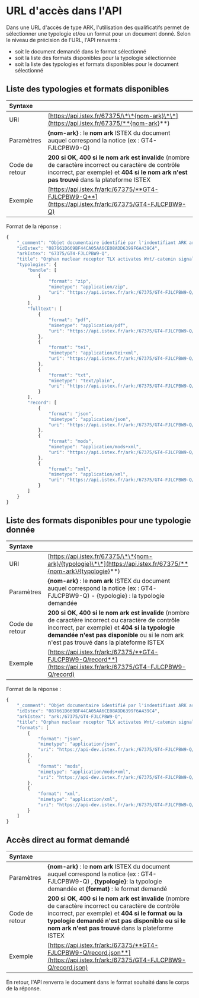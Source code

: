 # URL d'accès dans l'API

Dans une URL d'accès de type ARK, l'utilisation des qualificatifs permet de sélectionner une typologie et/ou un format pour un document donné. Selon le niveau de précision de l'URL, l'API renverra :

* soit le document demandé dans le format sélectionné
* soit la liste des formats disponibles pour la typologie sélectionnée
* soit la liste des typologies et formats disponibles pour le document sélectionné

## Liste des typologies et formats disponibles

| Syntaxe |  |
| :--- | :--- |
| URI | [https://api.istex.fr/67375/\*\*{nom-ark}\*\*](https://api.istex.fr/67375/**{nom-ark}**) |
| Paramètres | **{nom-ark}** : le **nom ark** ISTEX du document auquel correspond la notice \(ex : GT4-FJLCPBW9-Q\) |
| Code de retour | **200 si OK**,  **400 si le nom ark est invalid**e \(nombre de caractère incorrect ou caractère de contrôle incorrect, par exemple\)  et  **404 si le nom ark n'est pas trouvé** dans la plateforme ISTEX |
| Exemple | [https://api.istex.fr/ark:/67375/**GT4-FJLCPBW9-Q**](https://api.istex.fr/ark:/67375/GT4-FJLCPBW9-Q) |

Format de la réponse :

```javascript
{
    "_comment": "Objet documentaire identifié par l'indentifiant ARK ark:/67375/GT4-FJLCPBW9-Q. Liste des typologies et formats disponibles correspondant",
    "idIstex": "087661D669BF44CA05AA6CE08ADD6399F6A439C4",
    "arkIstex": "67375/GT4-FJLCPBW9-Q",
    "title": "Orphan nuclear receptor TLX activates Wnt/-catenin signalling to stimulate neural stem cell proliferation and self-renewal",
    "typologies": {
        "bundle": [
            {
                "format": "zip",
                "mimetype": "application/zip",
                "uri": "https://api.istex.fr/ark:/67375/GT4-FJLCPBW9-Q/bundle.zip"
            }
        ],
        "fulltext": [
            {
                "format": "pdf",
                "mimetype": "application/pdf",
                "uri": "https://api.istex.fr/ark:/67375/GT4-FJLCPBW9-Q/fulltext.pdf"
            },
            {
                "format": "tei",
                "mimetype": "application/tei+xml",
                "uri": "https://api.istex.fr/ark:/67375/GT4-FJLCPBW9-Q/fulltext.tei"
            },
            {
                "format": "txt",
                "mimetype": "text/plain",
                "uri": "https://api.istex.fr/ark:/67375/GT4-FJLCPBW9-Q/fulltext.txt"
            }
        ],
        "record": [
            {
                "format": "json",
                "mimetype": "application/json",
                "uri": "https://api.istex.fr/ark:/67375/GT4-FJLCPBW9-Q/record.json"
            },
            {
                "format": "mods",
                "mimetype": "application/mods+xml",
                "uri": "https://api.istex.fr/ark:/67375/GT4-FJLCPBW9-Q/record.mods"
            },
            {
                "format": "xml",
                "mimetype": "application/xml",
                "uri": "https://api.istex.fr/ark:/67375/GT4-FJLCPBW9-Q/record.xml"
            }
        ]
    }
}
```

## Liste des formats disponibles pour une typologie donnée

| Syntaxe |  |
| :--- | :--- |
| URI | [https://api.istex.fr/67375/\*\*{nom-ark}/{typologie}\*\*](https://api.istex.fr/67375/**{nom-ark}/{typologie}**) |
| Paramètres | **{nom-ark}** : le **nom ark** ISTEX du document auquel correspond la notice \(ex : GT4-FJLCPBW9-Q\) - {typologie} : la typologie demandée |
| Code de retour | **200 si OK**,  **400 si le nom ark est invalide** \(nombre de caractère incorrect ou caractère de contrôle incorrect, par exemple\) et  **404 si la typologie demandée n'est pas disponible** ou si le nom ark n'est pas trouvé dans la plateforme ISTEX |
| Exemple | [https://api.istex.fr/ark:/67375/**GT4-FJLCPBW9-Q/record**](https://api.istex.fr/ark:/67375/GT4-FJLCPBW9-Q/record) |

Format de la réponse :

```javascript
{
    "_comment": "Objet documentaire identifié par l'indentifiant ARK ark:/67375/GT4-FJLCPBW9-Q. Liste des formats disponibles correspondant à la typologie 'record' pour ce document ",
    "idIstex": "087661D669BF44CA05AA6CE08ADD6399F6A439C4",
    "arkIstex": "ark:/67375/GT4-FJLCPBW9-Q",
    "title": "Orphan nuclear receptor TLX activates Wnt/-catenin signalling to stimulate neural stem cell proliferation and self-renewal",
    "formats": [
        {
            "format": "json",
            "mimetype": "application/json",
            "uri": "https://api-dev.istex.fr/ark:/67375/GT4-FJLCPBW9-Q/record.json"
        },
        {
            "format": "mods",
            "mimetype": "application/mods+xml",
            "uri": "https://api-dev.istex.fr/ark:/67375/GT4-FJLCPBW9-Q/record.mods"
        },
        {
            "format": "xml",
            "mimetype": "application/xml",
            "uri": "https://api-dev.istex.fr/ark:/67375/GT4-FJLCPBW9-Q/record.xml"
        }
    ]
}
```

## Accès direct au format demandé

| Syntaxe |  |
| :--- | :--- |
| Paramètres | **{nom-ark}** : le **nom ark** ISTEX du document auquel correspond la notice \(ex : GT4-FJLCPBW9-Q\) , **{typologie}**: la typologie demandée  et  **{format}** : le format demandé |
| Code de retour | **200 si OK**, **400 si le nom ark est invalide** \(nombre de caractère incorrect ou caractère de contrôle incorrect, par exemple\) et **404 si le format ou la typologie demandé n'est pas disponible ou si le nom ark n'est pas trouvé** dans la plateforme ISTEX |
| Exemple | [https://api.istex.fr/ark:/67375/**GT4-FJLCPBW9-Q/record.json**](https://api.istex.fr/ark:/67375/GT4-FJLCPBW9-Q/record.json) |

En retour, l'API renverra le document dans le format souhaité dans le corps de la réponse.

